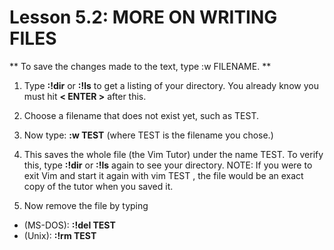 # Lesson 5.2: MORE ON WRITING FILES

** To save the changes made to the text, type  :w FILENAME. **

1. Type  **:!dir**  or  **:!ls**  to get a listing of your directory. You already know you must hit **< ENTER >** after this.

2. Choose a filename that does not exist yet, such as TEST.

3. Now type:   **:w TEST**   (where TEST is the filename you chose.)

4. This saves the whole file (the Vim Tutor) under the name TEST. To verify this, type    **:!dir**  or  **:!ls**   again to see your directory.
NOTE: If you were to exit Vim and start it again with  vim TEST , the file would be an exact copy of the tutor when you saved it.

5. Now remove the file by typing 
 - (MS-DOS):    **:!del TEST**
 - (Unix):      **:!rm TEST**
